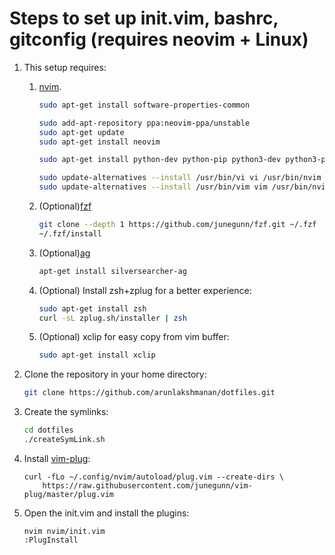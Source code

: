 # Steps to set up init.vim, bashrc, gitconfig (requires neovim + Linux)

1. This setup requires:
    1. [nvim](https://github.com/neovim/neovim/wiki/Installing-Neovim).

        ```bash
        sudo apt-get install software-properties-common

        sudo add-apt-repository ppa:neovim-ppa/unstable
        sudo apt-get update
        sudo apt-get install neovim

        sudo apt-get install python-dev python-pip python3-dev python3-pip

        sudo update-alternatives --install /usr/bin/vi vi /usr/bin/nvim 60
        sudo update-alternatives --install /usr/bin/vim vim /usr/bin/nvim 60
        ```

    1. (Optional)[fzf](https://github.com/junegunn/fzf#installation)

        ```bash
        git clone --depth 1 https://github.com/junegunn/fzf.git ~/.fzf
        ~/.fzf/install
        ```

    1. (Optional)[ag](https://github.com/ggreer/the_silver_searcher)
        ```bash
        apt-get install silversearcher-ag
        ```

    1. (Optional) Install zsh+zplug for a better experience:
        ```bash
        sudo apt-get install zsh
        curl -sL zplug.sh/installer | zsh
        ```

    1. (Optional) xclip for easy copy from vim buffer:
        ```bash
        sudo apt-get install xclip
        ```

1. Clone the repository in your home directory:

    ```bash
    git clone https://github.com/arunlakshmanan/dotfiles.git
    ```

1. Create the symlinks:

    ```bash
    cd dotfiles
    ./createSymLink.sh
    ```

1. Install [vim-plug](https://github.com/junegunn/vim-plug):
    ```
    curl -fLo ~/.config/nvim/autoload/plug.vim --create-dirs \
        https://raw.githubusercontent.com/junegunn/vim-plug/master/plug.vim
    ```

1. Open the init.vim and install the plugins:

    ```
    nvim nvim/init.vim
    :PlugInstall
    ```
